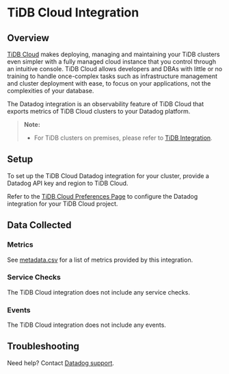 # TiDB Cloud Integration

## Overview

[TiDB Cloud][1] makes deploying, managing and maintaining your TiDB clusters even simpler with a fully managed cloud instance that you control through an intuitive console. TiDB Cloud allows developers and DBAs with little or no training to handle once-complex tasks such as infrastructure management and cluster deployment with ease, to focus on your applications, not the complexities of your database.

The Datadog integration is an observability feature of TiDB Cloud that exports metrics of TiDB Cloud clusters to your Datadog platform.

> **Note:**
>
> - For TiDB clusters on premises, please refer to [TiDB Integration][4].

## Setup

To set up the TiDB Cloud Datadog integration for your cluster, provide a Datadog API key and region to TiDB Cloud.

Refer to the [TiDB Cloud Preferences Page][2] to configure the Datadog integration for your TiDB Cloud project.

## Data Collected

### Metrics

See [metadata.csv][5] for a list of metrics provided by this integration.

### Service Checks

The TiDB Cloud integration does not include any service checks.

### Events

The TiDB Cloud integration does not include any events.

## Troubleshooting

Need help? Contact [Datadog support][3].

[1]: https://tidbcloud.com
[2]: https://tidbcloud.com/console/preferences
[3]: https://docs.datadoghq.com/help/
[4]: https://docs.datadoghq.com/integrations/tidb/
[5]: https://github.com/DataDog/integrations-extras/blob/master/tidb_cloud/metadata.csv
